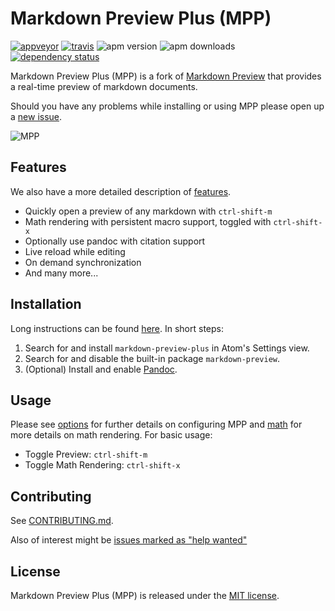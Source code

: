 # Markdown Preview Plus (MPP)

[![appveyor](https://img.shields.io/appveyor/ci/lierdakil/markdown-preview-plus/master.svg?label=appveyor)](https://ci.appveyor.com/project/lierdakil/markdown-preview-plus/branch/master)
[![travis](https://img.shields.io/travis/atom-community/markdown-preview-plus/master.svg?label=travis)](https://travis-ci.org/atom-community/markdown-preview-plus)
![apm version](https://img.shields.io/apm/v/markdown-preview-plus.svg)
![apm
downloads](https://img.shields.io/apm/dm/markdown-preview-plus.svg)
[![dependency status](https://david-dm.org/atom-community/markdown-preview-plus/status.svg)](https://david-dm.org/atom-community/markdown-preview-plus)

Markdown Preview Plus (MPP) is a fork of [Markdown
Preview](https://github.com/atom/markdown-preview) that provides a
real-time preview of markdown documents.

Should you have any problems while installing or using MPP please open
up a [new
issue](https://github.com/atom-community/markdown-preview-plus/issues).

![MPP](https://raw.githubusercontent.com/atom-community/markdown-preview-plus/master/imgs/mpp-full-res-invert.png)

## Features

We also have a more detailed description of
[features](https://github.com/atom-community/markdown-preview-plus/blob/master/docs/features.md).

-   Quickly open a preview of any markdown with `ctrl-shift-m`
-   Math rendering with persistent macro support, toggled with
    `ctrl-shift-x`
-   Optionally use pandoc with citation support
-   Live reload while editing
-   On demand synchronization
-   And many more...

## Installation

Long instructions can be found [here](https://github.com/atom-community/markdown-preview-plus/blob/master/docs/installation.md). In short
steps:

1.  Search for and install `markdown-preview-plus` in Atom's Settings
    view.
2.  Search for and disable the built-in package `markdown-preview`.
3.  (Optional) Install and enable [Pandoc](https://pandoc.org).

## Usage

Please see [options](https://github.com/atom-community/markdown-preview-plus/blob/master/docs/options.md) for further details on configuring
MPP and [math](https://github.com/atom-community/markdown-preview-plus/blob/master/docs/math.md) for more details on math rendering. For
basic usage:

-   Toggle Preview: `ctrl-shift-m`
-   Toggle Math Rendering: `ctrl-shift-x`

## Contributing

See [CONTRIBUTING.md](https://github.com/atom-community/markdown-preview-plus/blob/master/CONTRIBUTING.md).

Also of interest might be [issues marked as "help wanted"](https://github.com/atom-community/markdown-preview-plus/labels/help%20wanted)

## License

Markdown Preview Plus (MPP) is released under the [MIT
license](https://github.com/atom-community/markdown-preview-plus/blob/master/LICENSE.md).

